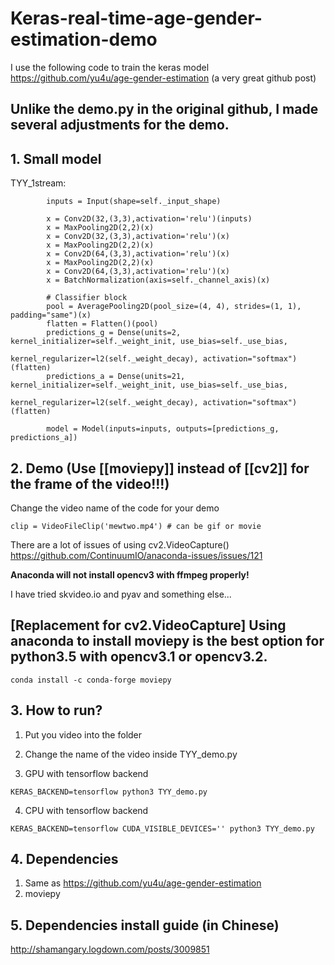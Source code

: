 # Keras-real-time-age-gender-estimation-demo
I use the following code to train the keras model
https://github.com/yu4u/age-gender-estimation (a very great github post)

Unlike the demo.py in the original github, I made several adjustments for the demo.
--
## 1. Small model

TYY_1stream:
```
        inputs = Input(shape=self._input_shape)

        x = Conv2D(32,(3,3),activation='relu')(inputs)
        x = MaxPooling2D(2,2)(x)
        x = Conv2D(32,(3,3),activation='relu')(x)
        x = MaxPooling2D(2,2)(x)
        x = Conv2D(64,(3,3),activation='relu')(x)
        x = MaxPooling2D(2,2)(x)
        x = Conv2D(64,(3,3),activation='relu')(x)
        x = BatchNormalization(axis=self._channel_axis)(x)

        # Classifier block
        pool = AveragePooling2D(pool_size=(4, 4), strides=(1, 1), padding="same")(x)
        flatten = Flatten()(pool)
        predictions_g = Dense(units=2, kernel_initializer=self._weight_init, use_bias=self._use_bias,
                              kernel_regularizer=l2(self._weight_decay), activation="softmax")(flatten)
        predictions_a = Dense(units=21, kernel_initializer=self._weight_init, use_bias=self._use_bias,
                              kernel_regularizer=l2(self._weight_decay), activation="softmax")(flatten)

        model = Model(inputs=inputs, outputs=[predictions_g, predictions_a])
```


## 2. Demo (Use [[moviepy]] instead of [[cv2]] for the frame of the video!!!)

Change the video name of the code for your demo
```
clip = VideoFileClip('mewtwo.mp4') # can be gif or movie
```

There are a lot of issues of using cv2.VideoCapture()
https://github.com/ContinuumIO/anaconda-issues/issues/121

**Anaconda will not install opencv3 with ffmpeg properly!**

I have tried skvideo.io and pyav and something else...

[Replacement for cv2.VideoCapture] Using anaconda to install moviepy is the best option for python3.5 with opencv3.1 or opencv3.2.
--
```
conda install -c conda-forge moviepy 
```

## 3. How to run?
1. Put you video into the folder

2. Change the name of the video inside TYY_demo.py

3. GPU with tensorflow backend
```
KERAS_BACKEND=tensorflow python3 TYY_demo.py
```
4. CPU with tensorflow backend
```
KERAS_BACKEND=tensorflow CUDA_VISIBLE_DEVICES='' python3 TYY_demo.py
```

## 4. Dependencies
1. Same as https://github.com/yu4u/age-gender-estimation
2. moviepy

## 5. Dependencies install guide (in Chinese)
http://shamangary.logdown.com/posts/3009851

